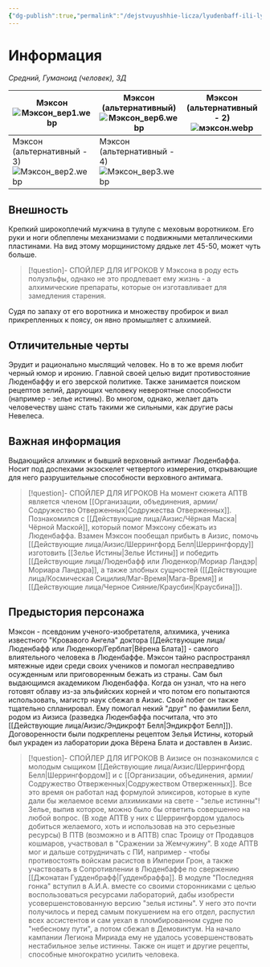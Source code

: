 ```yaml
---
{"dg-publish":true,"permalink":"/dejstvuyushhie-licza/lyudenbaff-ili-lyudenkor/mekson/","dgPassFrontmatter":true}
---
```


# Информация

*Средний, Гуманоид (человек), ЗД*

| Мэксон<br>![Мэксон_вер1.webp](/img/user/%D0%9C%D1%8D%D0%BA%D1%81%D0%BE%D0%BD_%D0%B2%D0%B5%D1%801.webp)<br>                  | Мэксон (альтернативный)<br>![Мэксон_вер6.webp](/img/user/%D0%9C%D1%8D%D0%BA%D1%81%D0%BE%D0%BD_%D0%B2%D0%B5%D1%806.webp)     | Мэксон (альтернативный - 2)<br>![мэксон.webp](/img/user/%D0%BC%D1%8D%D0%BA%D1%81%D0%BE%D0%BD.webp) |
| ---------------------------------------------------- | ---------------------------------------------------- | ----------------------------------------------- |
| Мэксон (альтернативный - 3)<br>![Мэксон_вер2.webp](/img/user/%D0%9C%D1%8D%D0%BA%D1%81%D0%BE%D0%BD_%D0%B2%D0%B5%D1%802.webp) | Мэксон (альтернативный - 4)<br>![Мэксон_вер3.webp](/img/user/%D0%9C%D1%8D%D0%BA%D1%81%D0%BE%D0%BD_%D0%B2%D0%B5%D1%803.webp) |                                                 |
## Внешность
Крепкий широкоплечий мужчина в тулупе с меховым воротником. Его руки и ноги облеплены механизмами с подвижными металлическими пластинами. На вид этому морщинистому дядьке лет 45-50, может чуть больше. 
> [!question]- СПОЙЛЕР ДЛЯ ИГРОКОВ
> У Мэксона в роду есть полуэльфы, однако не это продлевает ему жизнь - а алхимические препараты, которые он изготавливает для замедления старения.

Судя по запаху от его воротника и множеству пробирок и виал прикрепленных к поясу, он явно промышляет с алхимией.

## Отличительные черты
Эрудит и рационально мыслящий человек. Но в то же время любит черный юмор и иронию.
Главной своей целью видит противостояние Люденбаффу и его зверской политике. 
Также занимается поиском рецептов зелий, дарующих человеку невероятные способности (например - зелье истины). 
Во многом, однако, желает дать человечеству шанс стать такими же сильными, как другие расы Невелеса.
## Важная информация
Выдающийся алхимик и бывший верховный антимаг Люденбаффа.
Носит под доспехами экзоскелет четвертого измерения, открывающие для него разрушительные способности верховного антимага.
> [!question]- СПОЙЛЕР ДЛЯ ИГРОКОВ
> На момент сюжета АПТВ является членом [[Организации, объединения, армии/Содружество Отверженных\|Содружества Отверженных]]. Познакомился с [[Действующие лица/Аизис/Чёрная Маска\|Чёрной Маской]], который помог Мэксону сбежать из Люденбаффа. Взамен Мэксон пообещал прибыть в Аизис, помочь [[Действующие лица/Аизис/Шеррингфорд Белл\|Шеррингфорду]] изготовить [[Зелье Истины\|Зелье Истины]] и победить [[Действующие лица/Люденбафф или Люденкор/Мориар Ландэр\|Мориара Ландэра]], а также злобных сущностей ([[Действующие лица/Космическая Сицилия/Маг-Время\|Мага-Время]] и [[Действующие лица/Черное Сияние/Краусбин\|Краусбина]]). 

## Предыстория персонажа
Мэксон - псевдоним ученого-изобретателя, алхимика, ученика известного "Кровавого Ангела" доктора [[Действующие лица/Люденбафф или Люденкор/Герблат\|Вёрена Блата]] - самого влиятельного человека в Люденбаффе. Мэксон тайно распространял мятежные идеи среди своих учеников и помогал несправедливо осужденным или приговоренным бежать из страны. Сам был выдающимся академиком Люденбаффа. Когда он узнал, что на него готовят облаву из-за эльфийских корней и что потом его попытаются использовать, магистр наук сбежал в Аизис. Свой побег он также тщательно спланировал. Ему помогал некий "друг" по фамилии Белл, родом из Аизиса (разведка Люденбаффа посчитала, что это [[Действующие лица/Аизис/Эндикрофт Белл\|Эндикрфот Белл]]). Договоренности были подкреплены рецептом Зелья Истины, который был украден из лаборатории дюка Вёрена Блата и доставлен в Аизис.
> [!question]- СПОЙЛЕР ДЛЯ ИГРОКОВ
> В Аизисе он познакомился с молодым сыщиком [[Действующие лица/Аизис/Шеррингфорд Белл\|Шеррингфордом]] и с [[Организации, объединения, армии/Содружество Отверженных\|Содружеством Отверженных]]. Все это время он работал над формулой эликсиров, которые в купе дали бы желаемое всеми алхимиками на свете - "зелье истинны"! Зелье, выпив которое, можно было бы ответить совершенно на любой вопрос. (В ходе АПТВ у них с Шеррингфордом удалось добиться желаемого, хоть и использовав на это серьезные ресурсы)
> В ПТВ (возможно и в АПТВ) спас Троицу от Продавцов кошмаров, участвовал в "Сражении за Жемчужину". В ходе АПТВ мог и дальше сотрудничать с ПИ, например - чтобы противостоять войскам расистов в Империи Грон, а также участвовать в Сопротивлении в Люденбаффе по свержению [[Джонатан Гудденбрафф\|Гудденбраффа]]. 
> В модуле "Последняя гонка" вступил в А.И.А. вместе со своими сторонниками с целью воспользоваться ресурсами лабораторий, дабы изобрести усовершенстовованную версию "зелья истины". У него это почти получилось и перед самым покушением на его отдел, распустил всех ассистентов и сам уехал в пломбированном судне по "небесному пути", а потом сбежал в Демовиктум. 
> На начало кампании Легиона Мириада ему не удалось усовершенствовать нестабильное зелье истинны. Также он ищет и другие рецепты, способные многократно усилить человека.




